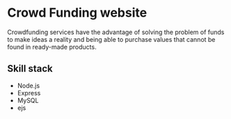 # Crowd Funding website

Crowdfunding services have the advantage of solving the problem of funds to make ideas a reality and being able to purchase values that cannot be found in ready-made products. 

## Skill stack

- Node.js 
- Express
- MySQL
- ejs
